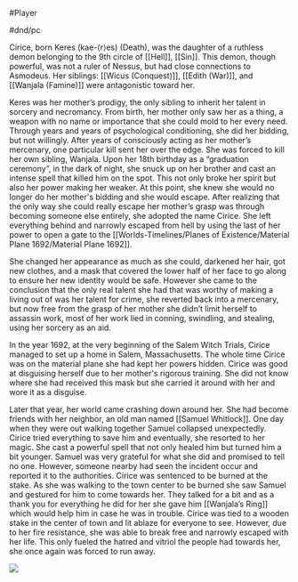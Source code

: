 #Player

#dnd/pc 

Cirice, born Keres (kae-⟨r⟩es) (Death), was the daughter of a ruthless demon belonging to the 9th circle of [[Hell]], [[Sin]]. This demon, though powerful, was not a ruler of Nessus, but had close connections to Asmodeus. Her siblings: [[Wicus (Conquest)]], [[Edith (War)]], and [[Wanjala (Famine)]] were antagonistic toward her. 

Keres was her mother’s prodigy, the only sibling to inherit her talent in sorcery and necromancy. From birth, her mother only saw her as a thing, a weapon with no name or importance that she could mold to her every need. Through years and years of psychological conditioning, she did her bidding, but not willingly. After years of consciously acting as her mother’s mercenary, one particular kill sent her over the edge. She was forced to kill her own sibling, Wanjala. Upon her 18th birthday as a “graduation ceremony”, in the dark of night, she snuck up on her brother and cast an intense spell that killed him on the spot. This not only broke her spirit but also her power making her weaker. At this point, she knew she would no longer do her mother's bidding and she would escape. After realizing that the only way she could really escape her mother’s grasp was through becoming someone else entirely, she adopted the name Cirice. She left everything behind and narrowly escaped from hell by using the last of her power to open a gate to the [[Worlds-Timelines/Planes of Existence/Material Plane 1692/Material Plane 1692]]. 
  
She changed her appearance as much as she could, darkened her hair, got new clothes, and a mask that covered the lower half of her face to go along to ensure her new identity would be safe. However she came to the conclusion that the only real talent she had that was worthy of making a living out of was her talent for crime, she reverted back into a mercenary, but now free from the grasp of her mother she didn’t limit herself to assassin work, most of her work lied in conning, swindling, and stealing, using her sorcery as an aid.



In the year 1692, at the very beginning of the Salem Witch Trials, Cirice managed to set up a home in Salem, Massachusetts. The whole time Cirice was on the material plane she had kept her powers hidden. Cirice was good at disguising herself due to her mother's rigorous training. She did not know where she had received this mask but she carried it around with her and wore it as a disguise. 

Later that year, her world came crashing down around her. She had become friends with her neighbor, an old man named [[Samuel Whitlock]]. One day when they were out walking together Samuel collapsed unexpectedly. Cirice tried everything to save him and eventually, she resorted to her magic. She cast a powerful spell that not only healed him but turned him a bit younger. Samuel was very grateful for what she did and promised to tell no one. However, someone nearby had seen the incident occur and reported it to the authorities. Cirice was sentenced to be burned at the stake. As she was walking to the town center to be burned she saw Samuel and gestured for him to come towards her. They talked for a bit and as a thank you for everything he did for her she gave him [[Wanjala’s Ring]] which would help him in case he was in trouble. Cirice was tied to a wooden stake in the center of town and lit ablaze for everyone to see. However, due to her fire resistance, she was able to break free and narrowly escaped with her life. This only fueled the hatred and vitriol the people had towards her, she once again was forced to run away.

  
![](https://cdn.discordapp.com/attachments/1045549086071337020/1045549597205995540/unknown.png)